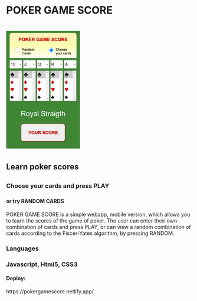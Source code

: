<h1>POKER GAME SCORE<h1>
<img width="200" src="./assets/images/readme_img_2.png" alt="Screenshot app">
<h2>Learn poker scores<h2>
<h3>Choose your cards and press PLAY<h3>
<h4>or try RANDOM CARDS</h4>
<P>POKER GAME SCORE is a simple webapp, mobile version, which allows you to learn the scores of the game of poker.
The user can enter their own combination of cards and press PLAY, or can view a random combination of cards according to the Fiscer-Yates algorithm, by pressing RANDOM.</p>
<h3>Languages<h3>
<p>Javascript, Html5, CSS3 
  <h4>Deploy:</h4>
  https://pokergamescore.netlify.app/
